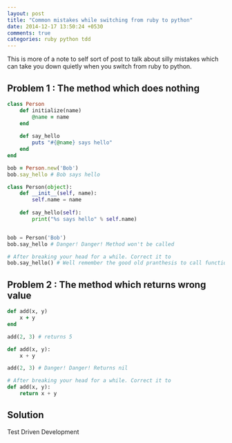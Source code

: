 ```yaml
---
layout: post
title: "Common mistakes while switching from ruby to python"
date: 2014-12-17 13:50:24 +0530
comments: true
categories: ruby python tdd
---
```


This is more of a note to self sort of post to talk about silly mistakes which can take you down quietly when you switch from ruby to python.


## Problem 1 : The method which does nothing

```rb person.rb (Ruby)
class Person
	def initialize(name)
		@name = name
	end
	
	def say_hello
		puts "#{@name} says hello"
	end
end

bob = Person.new('Bob')
bob.say_hello # Bob says hello
```

```py person.py (Python)
class Person(object):
	def __init__(self, name):
		self.name = name
	
	def say_hello(self):
		print("%s says hello" % self.name)


bob = Person('Bob')
bob.say_hello # Danger! Danger! Method won't be called

# After breaking your head for a while. Correct it to
bob.say_hello() # Well remember the good old pranthesis to call function?
```

## Problem 2 : The method which returns wrong value

```rb calculator.rb (Ruby)
def add(x, y)
	x + y
end

add(2, 3) # returns 5
```

```py calculator.py (Python)
def add(x, y):
	x + y

add(2, 3) # Danger! Danger! Returns nil 

# After breaking your head for a while. Correct it to
def add(x, y):
	return x + y
```

## Solution

Test Driven Development

